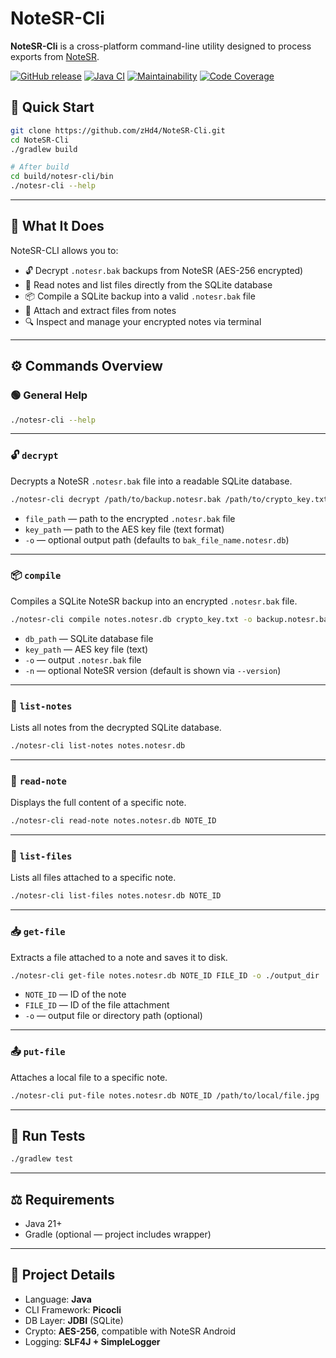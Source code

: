 # NoteSR-Cli

**NoteSR-Cli** is a cross-platform command-line utility designed to process exports from [NoteSR](https://github.com/zHd4/NoteSR).

[![GitHub release](https://img.shields.io/github/v/release/zHd4/NoteSR-Cli)](https://github.com/zHd4/NoteSR-Cli/releases)
[![Java CI](https://github.com/zHd4/NoteSR-Cli/actions/workflows/ci.yml/badge.svg)](https://github.com/zHd4/NoteSR-Cli/actions/workflows/ci.yml)
[![Maintainability](https://qlty.sh/gh/zHd4/projects/NoteSR-Cli/maintainability.svg)](https://qlty.sh/gh/zHd4/projects/NoteSR-Cli)
[![Code Coverage](https://qlty.sh/gh/zHd4/projects/NoteSR-Cli/coverage.svg)](https://qlty.sh/gh/zHd4/projects/NoteSR-Cli)

## 🚀 Quick Start

```bash
git clone https://github.com/zHd4/NoteSR-Cli.git
cd NoteSR-Cli
./gradlew build

# After build
cd build/notesr-cli/bin
./notesr-cli --help
```

---

## 🎯 What It Does

NoteSR-CLI allows you to:

* 🔓 Decrypt `.notesr.bak` backups from NoteSR (AES-256 encrypted)
* 🧠 Read notes and list files directly from the SQLite database
* 📦 Compile a SQLite backup into a valid `.notesr.bak` file
* 📌 Attach and extract files from notes
* 🔍 Inspect and manage your encrypted notes via terminal

---

## ⚙️ Commands Overview

### 🟢 General Help

```bash
./notesr-cli --help
```

---

### 🔓 `decrypt`

Decrypts a NoteSR `.notesr.bak` file into a readable SQLite database.

```bash
./notesr-cli decrypt /path/to/backup.notesr.bak /path/to/crypto_key.txt -o output.notesr.db
```

* `file_path` — path to the encrypted `.notesr.bak` file
* `key_path` — path to the AES key file (text format)
* `-o` — optional output path (defaults to `bak_file_name.notesr.db`)

---

### 📦 `compile`

Compiles a SQLite NoteSR backup into an encrypted `.notesr.bak` file.

```bash
./notesr-cli compile notes.notesr.db crypto_key.txt -o backup.notesr.bak -n 5.1
```

* `db_path` — SQLite database file
* `key_path` — AES key file (text)
* `-o` — output `.notesr.bak` file
* `-n` — optional NoteSR version (default is shown via `--version`)

---

### 📄 `list-notes`

Lists all notes from the decrypted SQLite database.

```bash
./notesr-cli list-notes notes.notesr.db
```

---

### 🧒 `read-note`

Displays the full content of a specific note.

```bash
./notesr-cli read-note notes.notesr.db NOTE_ID
```

---

### 📁 `list-files`

Lists all files attached to a specific note.

```bash
./notesr-cli list-files notes.notesr.db NOTE_ID
```

---

### 📥 `get-file`

Extracts a file attached to a note and saves it to disk.

```bash
./notesr-cli get-file notes.notesr.db NOTE_ID FILE_ID -o ./output_dir
```

* `NOTE_ID` — ID of the note
* `FILE_ID` — ID of the file attachment
* `-o` — output file or directory path (optional)

---

### 📤 `put-file`

Attaches a local file to a specific note.

```bash
./notesr-cli put-file notes.notesr.db NOTE_ID /path/to/local/file.jpg
```

---

## 🧪 Run Tests

```bash
./gradlew test
```

---

## ⚖️ Requirements

* Java 21+
* Gradle (optional — project includes wrapper)

---

## 📌 Project Details

* Language: **Java**
* CLI Framework: **Picocli**
* DB Layer: **JDBI** (SQLite)
* Crypto: **AES-256**, compatible with NoteSR Android
* Logging: **SLF4J + SimpleLogger**
